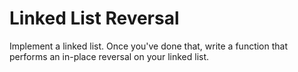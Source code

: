 # Linked List Reversal

Implement a linked list. Once you've done that, write a function that performs an in-place reversal on your linked list.
